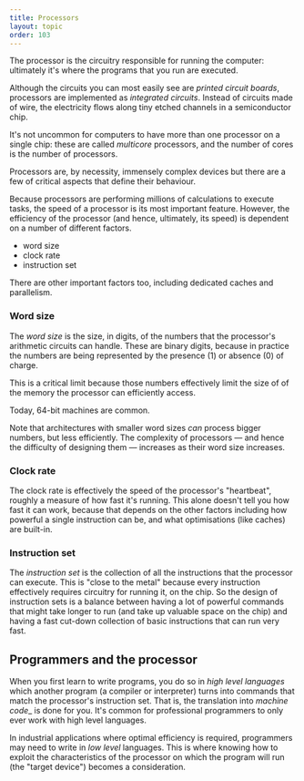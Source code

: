```yaml
---
title: Processors
layout: topic
order: 103
---
```


The processor is the circuitry responsible for running the computer: ultimately
it's where the programs that you run are executed.

Although the circuits you can most easily see are _printed circuit boards_,
processors are implemented as _integrated circuits_. Instead of circuits made
of wire, the electricity flows along tiny etched channels in a semiconductor
chip.

It's not uncommon for computers to have more than one processor on a single
chip: these are called _multicore_ processors, and the number of cores is the
number of processors.

Processors are, by necessity, immensely complex devices but there are a few
of critical aspects that define their behaviour.

Because processors are performing millions of calculations to execute tasks, the
speed of a processor is its most important feature. However, the efficiency of
the processor (and hence, ultimately, its speed) is dependent on a number of
different factors.

* word size
* clock rate
* instruction set

There are other important factors too, including dedicated caches and
parallelism.

### Word size

The _word size_ is the size, in digits, of the numbers that the processor's
arithmetic circuits can handle. These are binary digits, because in practice
the numbers are being represented by the presence (1) or absence (0) of charge.

This is a critical limit because those numbers effectively limit the size of
of the memory the processor can efficiently access.

Today, 64-bit machines are common.

Note that architectures with smaller word sizes _can_ process bigger numbers,
but less efficiently. The complexity of processors — and hence the difficulty
of designing them — increases as their word size increases.

### Clock rate

The clock rate is effectively the speed of the processor's "heartbeat", roughly
a measure of how fast it's running. This alone doesn't tell you how fast it can
work, because that depends on the other factors including how powerful a
single instruction can be, and what optimisations (like caches) are built-in.

### Instruction set

The _instruction set_ is the collection of all the instructions that the
processor can execute. This is "close to the metal" because every instruction
effectively requires circuitry for running it, on the chip. So the design of
instruction sets is a balance between having a lot of powerful commands that
might take longer to run (and take up valuable space on the chip) and having a
fast cut-down collection of basic instructions that can run very fast.

## Programmers and the processor

When you first learn to write programs, you do so in _high level languages_
which another program (a compiler or interpreter) turns into commands that
match the processor's instruction set. That is, the translation into _machine
code__ is done for you. It's common for professional programmers to only ever
work with high level languages.

In industrial applications where optimal efficiency is required, programmers
may need to write in _low level_ languages. This is where knowing how to
exploit the characteristics of the processor on which the program will run
(the "target device") becomes a consideration.

